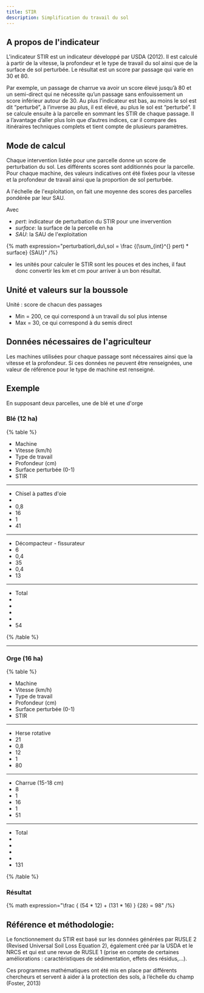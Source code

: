 ```yaml
---
title: STIR
description: Simplification du travail du sol
---
```


## A propos de l'indicateur

L'indicateur STIR est un indicateur développé par USDA (2012). Il est calculé à partir de la vitesse, la profondeur et le type de travail du sol ainsi que de la surface de sol perturbée. Le résultat est un score par passage qui varie en 30 et 80. 

Par exemple, un passage de charrue va avoir un score élevé jusqu’à 80 et un semi-direct qui ne nécessite qu’un passage sans enfouissement un score inférieur autour de 30. Au plus l’indicateur est bas, au moins le sol est dit “perturbé”, à l’inverse au plus, il est élevé, au plus le sol est “perturbé”. Il se calcule ensuite à la parcelle en sommant les STIR de chaque passage. Il a l’avantage d’aller plus loin que d’autres indices, car il compare des itinéraires techniques complets et tient compte de plusieurs paramètres.

## Mode de calcul

Chaque intervention listée pour une parcelle donne un score de perturbation du sol. Les différents scores sont additionnés pour la parcelle. Pour chaque machine, des valeurs indicatives ont été fixées pour la vitesse et la profondeur de travail ainsi que la proportion de sol perturbée. 

A l'échelle de l'exploitation, on fait une moyenne des scores des parcelles pondérée par leur SAU.

Avec

- _pert_: indicateur de perturbation du STIR pour une invervention
- _surface_: la surface de la percelle en ha
- _SAU_: la SAU de l'exploitation

{% math expression="perturbation\\,du\\,sol = \\frac {(\\sum_{int}^{} pert) * surface} {SAU}" /%}

* les unités pour calculer le STIR sont les pouces et des inches, il faut donc convertir les km et cm pour arriver à un bon résultat.
  
## Unité et valeurs sur la boussole

Unité : score de chacun des passages

- Min = 200, ce qui correspond à un travail du sol plus intense
- Max = 30, ce qui correspond à du semis direct

## Données nécessaires de l'agriculteur

Les machines utilisées pour chaque passage sont nécessaires ainsi que la vitesse et la profondeur. Si ces données ne peuvent être renseignées, une valeur de référence pour le type de machine est renseigné.

## Exemple

En supposant deux parcelles, une de blé et une d'orge

### Blé (12 ha)

{% table %}

- Machine
- Vitesse (km/h)
- Type de travail
- Profondeur (cm)
- Surface perturbée (0-1)
- STIR

---

- Chisel à pattes d'oie
-
- 0,8
- 16
- 1
- 41

---

- Décompacteur - fissurateur
- 6
- 0,4
- 35
- 0,4
- 13

---

- Total
-
-
-
-
- 54

{% /table %}

---

### Orge (16 ha)

{% table %}

- Machine
- Vitesse (km/h)
- Type de travail
- Profondeur (cm)
- Surface perturbée (0-1)
- STIR

---

- Herse rotative
- 21
- 0,8
- 12
- 1
- 80

---

- Charrue (15-18 cm)
- 8
- 1
- 16
- 1
- 51

---

- Total
-
-
-
-
- 131

{% /table %}

### Résultat

{% math expression="\\frac { (54 * 12) + (131 * 16) } {28} = 98" /%}


## Référence et méthodologie:

Le fonctionnement du STIR est basé sur les données générées par RUSLE 2 (Revised Universal Soil Loss Equation 2), également créé par la USDA et le NRCS et qui est une revue de RUSLE 1 (prise en compte de certaines améliorations : caractéristiques de sédimentation, effets des résidus,...).

Ces programmes mathématiques ont été mis en place par différents chercheurs et servent à aider à la protection des sols, à l’échelle du champ (Foster, 2013)

